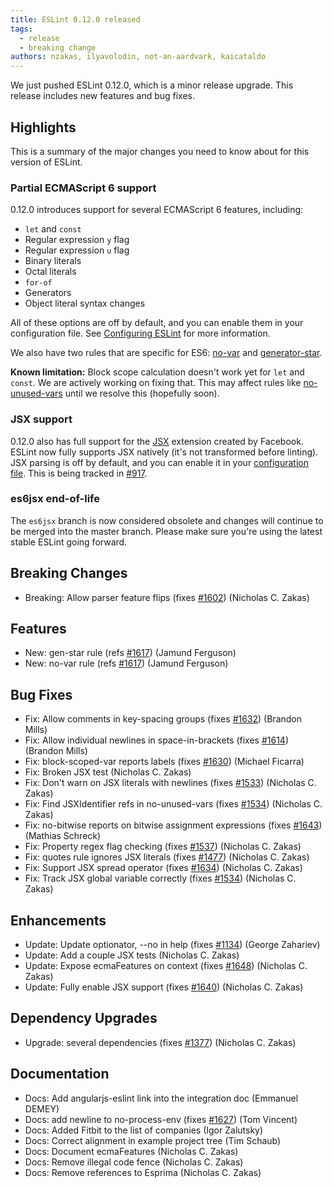 ```yaml
---
title: ESLint 0.12.0 released
tags:
  - release
  - breaking change
authors: nzakas, ilyavolodin, not-an-aardvark, kaicataldo
---
```


We just pushed ESLint 0.12.0, which is a minor release upgrade. This release includes new features and bug fixes.

## Highlights

This is a summary of the major changes you need to know about for this version of ESLint.

### Partial ECMAScript 6 support

0.12.0 introduces support for several ECMAScript 6 features, including:

* `let` and `const`
* Regular expression `y` flag
* Regular expression `u` flag
* Binary literals
* Octal literals
* `for-of`
* Generators
* Object literal syntax changes

All of these options are off by default, and you can enable them in your configuration file. See [Configuring ESLint](https://eslint.org/docs/user-guide/configuring) for more information.

We also have two rules that are specific for ES6: [no-var](https://eslint.org/docs/rules/no-var) and [generator-star](https://eslint.org/docs/rules/generator-star).

**Known limitation:** Block scope calculation doesn't work yet for `let` and `const`. We are actively working on fixing that. This may affect rules like [no-unused-vars](https://eslint.org/docs/rules/no-var) until we resolve this (hopefully soon).

### JSX support

0.12.0 also has full support for the [JSX](http://facebook.github.io/jsx/) extension created by Facebook. ESLint now fully supports JSX natively (it's not transformed before linting). JSX parsing is off by default, and you can enable it in your [configuration file](https://eslint.org/docs/user-guide/configuring). This is being tracked in [#917](https://github.com/eslint/eslint/issues/917).

### es6jsx end-of-life

The `es6jsx` branch is now considered obsolete and changes will continue to be merged into the master branch. Please make sure you're using the latest stable ESLint going forward.

## Breaking Changes

* Breaking: Allow parser feature flips (fixes [#1602](https://github.com/eslint/eslint/issues/1602)) (Nicholas C. Zakas)

## Features

* New: gen-star rule (refs [#1617](https://github.com/eslint/eslint/issues/1617)) (Jamund Ferguson)
* New: no-var rule (refs [#1617](https://github.com/eslint/eslint/issues/1617)) (Jamund Ferguson)

## Bug Fixes

* Fix: Allow comments in key-spacing groups (fixes [#1632](https://github.com/eslint/eslint/issues/1632)) (Brandon Mills)
* Fix: Allow individual newlines in space-in-brackets (fixes [#1614](https://github.com/eslint/eslint/issues/1614)) (Brandon Mills)
* Fix: block-scoped-var reports labels (fixes [#1630](https://github.com/eslint/eslint/issues/1630)) (Michael Ficarra)
* Fix: Broken JSX test (Nicholas C. Zakas)
* Fix: Don't warn on JSX literals with newlines (fixes [#1533](https://github.com/eslint/eslint/issues/1533)) (Nicholas C. Zakas)
* Fix: Find JSXIdentifier refs in no-unused-vars (fixes [#1534](https://github.com/eslint/eslint/issues/1534)) (Nicholas C. Zakas)
* Fix: no-bitwise reports on bitwise assignment expressions (fixes [#1643](https://github.com/eslint/eslint/issues/1643)) (Mathias Schreck)
* Fix: Property regex flag checking (fixes [#1537](https://github.com/eslint/eslint/issues/1537)) (Nicholas C. Zakas)
* Fix: quotes rule ignores JSX literals (fixes [#1477](https://github.com/eslint/eslint/issues/1477)) (Nicholas C. Zakas)
* Fix: Support JSX spread operator (fixes [#1634](https://github.com/eslint/eslint/issues/1634)) (Nicholas C. Zakas)
* Fix: Track JSX global variable correctly (fixes [#1534](https://github.com/eslint/eslint/issues/1534)) (Nicholas C. Zakas)

## Enhancements

* Update: Update optionator, --no in help (fixes [#1134](https://github.com/eslint/eslint/issues/1134)) (George Zahariev)
* Update: Add a couple JSX tests (Nicholas C. Zakas)
* Update: Expose ecmaFeatures on context (fixes [#1648](https://github.com/eslint/eslint/issues/1648)) (Nicholas C. Zakas)
* Update: Fully enable JSX support (fixes [#1640](https://github.com/eslint/eslint/issues/1640)) (Nicholas C. Zakas)

## Dependency Upgrades

* Upgrade: several dependencies (fixes [#1377](https://github.com/eslint/eslint/issues/1377)) (Nicholas C. Zakas)

## Documentation

* Docs: Add angularjs-eslint link into the integration doc (Emmanuel DEMEY)
* Docs: add newline to no-process-env (fixes [#1627](https://github.com/eslint/eslint/issues/1627)) (Tom Vincent)
* Docs: Added Fitbit to the list of companies (Igor Zalutsky)
* Docs: Correct alignment in example project tree (Tim Schaub)
* Docs: Document ecmaFeatures (Nicholas C. Zakas)
* Docs: Remove illegal code fence (Nicholas C. Zakas)
* Docs: Remove references to Esprima (Nicholas C. Zakas)
